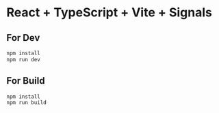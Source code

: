 # React + TypeScript + Vite + Signals

## For Dev
```bash
npm install
npm run dev
```

## For Build
```bash
npm install
npm run build
```

